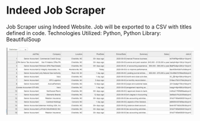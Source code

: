 # Indeed Job Scraper
Job Scraper using Indeed Website. 
Job will be exported to a CSV with titles defined in code. 
Technologies Utilized: Python, Python Library: BeautifulSoup

![](data-example.png)
